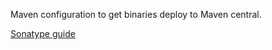 Maven configuration to get binaries deploy to Maven central.

[Sonatype guide](http://central.sonatype.org/pages/apache-maven.html)  
